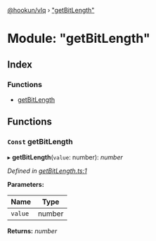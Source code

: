 [@hookun/vlq](../globals.md) › ["getBitLength"](_getbitlength_.md)

# Module: "getBitLength"

## Index

### Functions

* [getBitLength](_getbitlength_.md#const-getbitlength)

## Functions

### `Const` getBitLength

▸ **getBitLength**(`value`: number): *number*

*Defined in [getBitLength.ts:1](https://github.com/hookun/vlq/blob/25f864d/src/getBitLength.ts#L1)*

**Parameters:**

Name | Type |
------ | ------ |
`value` | number |

**Returns:** *number*
